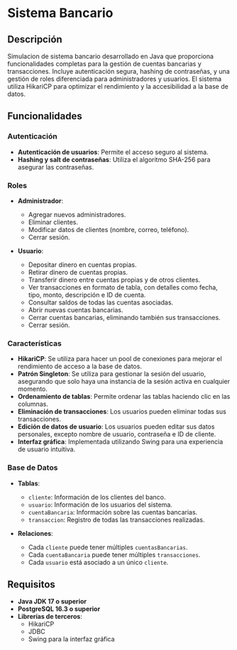 # Sistema Bancario

## Descripción

Simulacion de sistema bancario desarrollado en Java que proporciona funcionalidades completas para la gestión de cuentas bancarias y transacciones. Incluye autenticación segura, hashing de contraseñas, y una gestión de roles diferenciada para administradores y usuarios. El sistema utiliza HikariCP para optimizar el rendimiento y la accesibilidad a la base de datos.

## Funcionalidades

### Autenticación
- **Autenticación de usuarios**: Permite el acceso seguro al sistema.
- **Hashing y salt de contraseñas**: Utiliza el algoritmo SHA-256 para asegurar las contraseñas.

### Roles
- **Administrador**:
  - Agregar nuevos administradores.
  - Eliminar clientes.
  - Modificar datos de clientes (nombre, correo, teléfono).
  - Cerrar sesión.

- **Usuario**:
  - Depositar dinero en cuentas propias.
  - Retirar dinero de cuentas propias.
  - Transferir dinero entre cuentas propias y de otros clientes.
  - Ver transacciones en formato de tabla, con detalles como fecha, tipo, monto, descripción e ID de cuenta.
  - Consultar saldos de todas las cuentas asociadas.
  - Abrir nuevas cuentas bancarias.
  - Cerrar cuentas bancarias, eliminando también sus transacciones.
  - Cerrar sesión.

### Características
- **HikariCP**: Se utiliza para hacer un pool de conexiones para mejorar el rendimiento de acceso a la base de datos.
- **Patrón Singleton**: Se utiliza para gestionar la sesión del usuario, asegurando que solo haya una instancia de la sesión activa en cualquier momento.
- **Ordenamiento de tablas**: Permite ordenar las tablas haciendo clic en las columnas.
- **Eliminación de transacciones**: Los usuarios pueden eliminar todas sus transacciones.
- **Edición de datos de usuario**: Los usuarios pueden editar sus datos personales, excepto nombre de usuario, contraseña e ID de cliente.
- **Interfaz gráfica**: Implementada utilizando Swing para una experiencia de usuario intuitiva.

### Base de Datos
- **Tablas**:
  - `cliente`: Información de los clientes del banco.
  - `usuario`: Información de los usuarios del sistema.
  - `cuentaBancaria`: Información sobre las cuentas bancarias.
  - `transaccion`: Registro de todas las transacciones realizadas.

- **Relaciones**:
  - Cada `cliente` puede tener múltiples `cuentasBancarias`.
  - Cada `cuentaBancaria` puede tener múltiples `transacciones`.
  - Cada `usuario` está asociado a un único `cliente`.

## Requisitos

- **Java JDK 17 o superior**
- **PostgreSQL 16.3 o superior**
- **Librerías de terceros**:
  - HikariCP
  - JDBC
  - Swing para la interfaz gráfica
